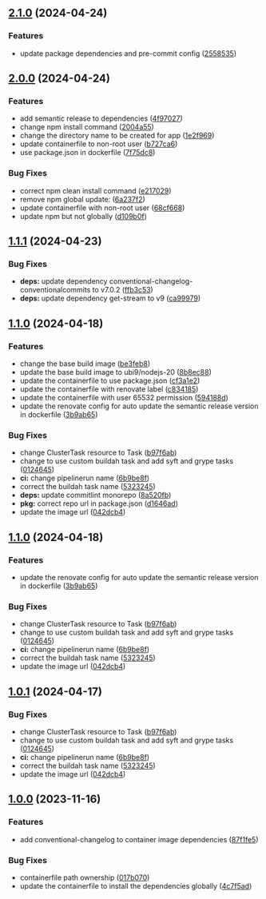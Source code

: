 ## [2.1.0](https://github.com/StinkyBenji/semantic-release-image/compare/v2.0.0...v2.1.0) (2024-04-24)


### Features

* update package dependencies and pre-commit config ([2558535](https://github.com/StinkyBenji/semantic-release-image/commit/25585350cb1a0fd0181dc72afcf55c4234d1d715))

## [2.0.0](https://github.com/StinkyBenji/semantic-release-image/compare/v1.1.1...v2.0.0) (2024-04-24)


### Features

* add semantic release to dependencies ([4f97027](https://github.com/StinkyBenji/semantic-release-image/commit/4f970279e14cb9420e0239609085cce370d04b9e))
* change npm install command ([2004a55](https://github.com/StinkyBenji/semantic-release-image/commit/2004a5565b714c96b95d7e13c782aae7149ae61e))
* change the directory name to be created for app ([1e2f969](https://github.com/StinkyBenji/semantic-release-image/commit/1e2f9690c8f492a21e5c51179f67ea0e5b3168c7))
* update containerfile to non-root user ([b727ca6](https://github.com/StinkyBenji/semantic-release-image/commit/b727ca651be78392f922ab094b00f3511de1fc4e))
* use package.json in dockerfile ([7f75dc8](https://github.com/StinkyBenji/semantic-release-image/commit/7f75dc88c7ace47aa8a1f423d08818ac4f7ee79e))


### Bug Fixes

* correct npm clean install command ([e217029](https://github.com/StinkyBenji/semantic-release-image/commit/e2170297de08f2ac51168513534659e3b76d4e43))
* remove npm global update: ([6a237f2](https://github.com/StinkyBenji/semantic-release-image/commit/6a237f2f8efe82cc57031e02fa59071bc9590cb4))
* update containerfile with non-root user ([68cf668](https://github.com/StinkyBenji/semantic-release-image/commit/68cf6682699f1b0f245f3eefa5300849847b3ebf))
* update npm but not globally ([d109b0f](https://github.com/StinkyBenji/semantic-release-image/commit/d109b0f925cb8bd88d1b1d27325dfc30c54fc2be))

## [1.1.1](https://github.com/StinkyBenji/semantic-release-image/compare/v1.1.0...v1.1.1) (2024-04-23)


### Bug Fixes

* **deps:** update dependency conventional-changelog-conventionalcommits to v7.0.2 ([ffb3c53](https://github.com/StinkyBenji/semantic-release-image/commit/ffb3c537fb82fbd964bd014acbfd70007cd4ff22))
* **deps:** update dependency get-stream to v9 ([ca99979](https://github.com/StinkyBenji/semantic-release-image/commit/ca999794be99cae1e1e1658b87dea6748dcb247b))

## [1.1.0](https://github.com/StinkyBenji/semantic-release-image/compare/v1.0.0...v1.1.0) (2024-04-18)


### Features

* change the base build image ([be3feb8](https://github.com/StinkyBenji/semantic-release-image/commit/be3feb8ea3a7b6cb3032b06dd2e5ed6c0e958a58))
* update the base build image to ubi9/nodejs-20 ([8b8ec88](https://github.com/StinkyBenji/semantic-release-image/commit/8b8ec88cf34a7a19476d6dd808aa715a890bedc6))
* update the containerfile to use package.json ([cf3a1e2](https://github.com/StinkyBenji/semantic-release-image/commit/cf3a1e2d2ecef0faff6768e985ac6b4bbc6df63c))
* update the containerfile with renovate label ([c834185](https://github.com/StinkyBenji/semantic-release-image/commit/c8341850b0baff77560d36f932bd034783df7e60))
* update the containerfile with user 65532 permission ([594188d](https://github.com/StinkyBenji/semantic-release-image/commit/594188d3dbdaedd815f933e1590f76703cc83441))
* update the renovate config for auto update the semantic release version in dockerfile ([3b9ab65](https://github.com/StinkyBenji/semantic-release-image/commit/3b9ab654f685ed04bcb9a9753bd8153eeaf118d4))


### Bug Fixes

* change ClusterTask resource to Task ([b97f6ab](https://github.com/StinkyBenji/semantic-release-image/commit/b97f6ab7823aefc399e42cbfe3e85aef9bd02948))
* change to use custom buildah task and add syft and grype tasks ([0124645](https://github.com/StinkyBenji/semantic-release-image/commit/01246451fa86d2be79a498a483007d83df687d32))
* **ci:** change pipelinerun name ([6b9be8f](https://github.com/StinkyBenji/semantic-release-image/commit/6b9be8f68694cea49c6e5d2ec01f68072141b4d1))
* correct the buildah task name ([5323245](https://github.com/StinkyBenji/semantic-release-image/commit/5323245a2728a6e17c251aef2da3b7b3695d9d46))
* **deps:** update commitlint monorepo ([8a520fb](https://github.com/StinkyBenji/semantic-release-image/commit/8a520fb18efe4acb7c88c169003868c21b290501))
* **pkg:** correct repo url in package.json ([d1646ad](https://github.com/StinkyBenji/semantic-release-image/commit/d1646adf8b72159dac883da6e2d12c960aa0c779))
* update the image url ([042dcb4](https://github.com/StinkyBenji/semantic-release-image/commit/042dcb4df65b0290812172c55bf549944b0fe0e3))

## [1.1.0](https://github.com/StinkyBenji/semantic-release-image/compare/v1.0.0...v1.1.0) (2024-04-18)


### Features

* update the renovate config for auto update the semantic release version in dockerfile ([3b9ab65](https://github.com/StinkyBenji/semantic-release-image/commit/3b9ab654f685ed04bcb9a9753bd8153eeaf118d4))


### Bug Fixes

* change ClusterTask resource to Task ([b97f6ab](https://github.com/StinkyBenji/semantic-release-image/commit/b97f6ab7823aefc399e42cbfe3e85aef9bd02948))
* change to use custom buildah task and add syft and grype tasks ([0124645](https://github.com/StinkyBenji/semantic-release-image/commit/01246451fa86d2be79a498a483007d83df687d32))
* **ci:** change pipelinerun name ([6b9be8f](https://github.com/StinkyBenji/semantic-release-image/commit/6b9be8f68694cea49c6e5d2ec01f68072141b4d1))
* correct the buildah task name ([5323245](https://github.com/StinkyBenji/semantic-release-image/commit/5323245a2728a6e17c251aef2da3b7b3695d9d46))
* update the image url ([042dcb4](https://github.com/StinkyBenji/semantic-release-image/commit/042dcb4df65b0290812172c55bf549944b0fe0e3))

## [1.0.1](https://github.com/StinkyBenji/semantic-release-image/compare/v1.0.0...v1.0.1) (2024-04-17)


### Bug Fixes

* change ClusterTask resource to Task ([b97f6ab](https://github.com/StinkyBenji/semantic-release-image/commit/b97f6ab7823aefc399e42cbfe3e85aef9bd02948))
* change to use custom buildah task and add syft and grype tasks ([0124645](https://github.com/StinkyBenji/semantic-release-image/commit/01246451fa86d2be79a498a483007d83df687d32))
* **ci:** change pipelinerun name ([6b9be8f](https://github.com/StinkyBenji/semantic-release-image/commit/6b9be8f68694cea49c6e5d2ec01f68072141b4d1))
* correct the buildah task name ([5323245](https://github.com/StinkyBenji/semantic-release-image/commit/5323245a2728a6e17c251aef2da3b7b3695d9d46))
* update the image url ([042dcb4](https://github.com/StinkyBenji/semantic-release-image/commit/042dcb4df65b0290812172c55bf549944b0fe0e3))

## [1.0.0](https://github.com/StinkyBenji/semantic-release-image/compare/v0.0.0...v1.0.0) (2023-11-16)


### Features

* add conventional-changelog to container image  dependencies ([87f1fe5](https://github.com/StinkyBenji/semantic-release-image/commit/87f1fe5532b15de72b1627c96c2c9ce119dad82b))


### Bug Fixes

* containerfile path ownership ([017b070](https://github.com/StinkyBenji/semantic-release-image/commit/017b0707df5e014f61949fdf3e3bd21f389a8e1f))
* update the containerfile to install the dependencies globally ([4c7f5ad](https://github.com/StinkyBenji/semantic-release-image/commit/4c7f5ad4a2a02f5e0867c53fe563717fde107427))
